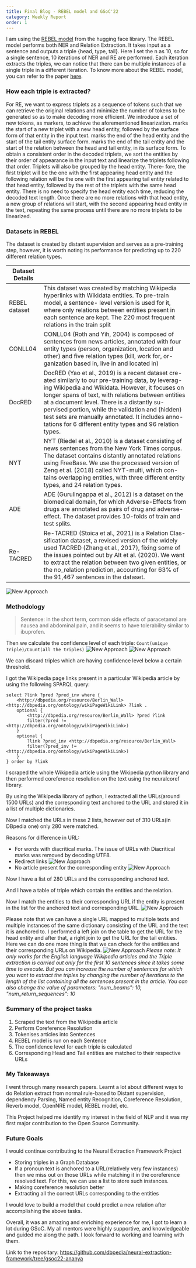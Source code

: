 ```yaml
---
title: Final Blog - REBEL model and GSoC'22
category: Weekly Report
order: 1
---
```


I am using the [REBEL model](https://huggingface.co/Babelscape/rebel-large) from the hugging face library. The REBEL model performs both NER and Relation Extraction. It takes input as a sentence and outputs a triple {head, type, tail}.
Here I set the n as 10, so for a single sentence, 10 iterations of NER and RE are performed. Each iteration extracts the triples, we can notice that there can be multiple instances of a single triple in a different iteration. To know more about the REBEL model, you can refer to the paper [here](https://aclanthology.org/2021.findings-emnlp.204.pdf).

### How each triple is extracted?
For RE, we want to express triplets as a sequence of tokens such that we can retrieve the original relations and minimize the number of tokens to be generated so as to make decoding more efficient. We introduce a set of new tokens, as markers, to achieve the aforementioned linearization. <triplet> marks the start of a new triplet with a new head entity, followed by the surface form of that entity in the input text. <subj> marks the end of the head entity and the start of the tail entity surface form. <obj> marks the end of the tail entity and the start of the relation between the head and tail entity, in its surface form. To obtain a consistent order in the decoded triplets, we sort the entities by their order of appearance in the input text and linearize the triplets following that order. Triplets will also be grouped by the head entity. There- fore, the first triplet will be the one with the first appearing head entity and the following relation will be the one with the first appearing tail entity related to that head entity, followed by the rest of the triplets with the same head entity. There is no need to specify the head entity each time, reducing the decoded text length. Once there are no more relations with that head entity, a new group of relations will start, with the second appearing head entity in the text, repeating the same process until there are no more triplets to be linearized. 

### Datasets in REBEL
The dataset is created by distant supervision and serves as a pre-training step, however, it is worth noting its performance for predicting up to 220 different relation types.

|   Dataset Details     | |
|-------------|-------------|
| REBEL dataset|   This dataset was created by matching Wikipedia hyperlinks with Wikidata entities. To pre-train model, a sentence- level version is used for it, where only relations between entities present in each sentence are kept. The 220 most frequent relations in the train split|
| CONLL04 | CONLL04 (Roth and Yih, 2004) is composed of sentences from news articles, annotated with four entity types (person, organization, location and other) and five relation types (kill, work for, or- ganization based in, live in and located in) |
| DocRED | DocRED (Yao et al., 2019) is a recent dataset cre- ated similarly to our pre-training data, by leverag- ing Wikipedia and Wikidata. However, it focuses on longer spans of text, with relations between entities at a document level. There is a distantly su- pervised portion, while the validation and (hidden) test sets are manually annotated. It includes anno- tations for 6 different entity types and 96 relation types. |
| NYT | NYT (Riedel et al., 2010) is a dataset consisting of news sentences from the New York Times corpus. The dataset contains distantly annotated relations using FreeBase. We use the processed version of Zeng et al. (2018) called NYT-multi, which con- tains overlapping entities, with three different entity types, and 24 relation types. |
| ADE | ADE (Gurulingappa et al., 2012) is a dataset on the biomedical domain, for which Adverse-Effects from drugs are annotated as pairs of drug and adverse-effect. The dataset provides 10-folds of train and test splits. |
| Re-TACRED | Re-TACRED (Stoica et al., 2021) is a Relation Clas- sification dataset, a revised version of the widely used TACRED (Zhang et al., 2017), fixing some of the issues pointed out by Alt et al. (2020). We want to extract the relation between two given entities, or the no_relation prediction, accounting for 63% of the 91,467 sentences in the dataset.|
![New Approach](https://ananyaiitbhilai.github.io/DBpedia_GSoC2022_Neural_Extraction_Framework/images/accuracyondiffdatasets.png)


### Methodology
> Sentence: in the short term, common side effects of paracetamol are nausea and abdominal pain, and it seems to have tolerability similar to ibuprofen.

Then we calculate the confidence level of each triple:
`Count(unique Triple)/Count(all the triples)`
![New Approach](https://ananyaiitbhilai.github.io/DBpedia_GSoC2022_Neural_Extraction_Framework/images/confidenceLevel.png)
![New Approach](https://ananyaiitbhilai.github.io/DBpedia_GSoC2022_Neural_Extraction_Framework/images/tabledf.png)


We can discard triples which are having confidence level below a certain threshold. 

I got the Wikipedia page links present in a particular Wikipedia article by using the following SPARQL query:
```
select ?link ?pred ?pred_inv where {
    <http://dbpedia.org/resource/Berlin_Wall> <http://dbpedia.org/ontology/wikiPageWikiLink> ?link .
    optional {
        <http://dbpedia.org/resource/Berlin_Wall> ?pred ?link
        filter(?pred != <http://dbpedia.org/ontology/wikiPageWikiLink>)
    }
    optional {
        ?link ?pred_inv <http://dbpedia.org/resource/Berlin_Wall>
        filter(?pred_inv != <http://dbpedia.org/ontology/wikiPageWikiLink>)
    }
} order by ?link
```

I scraped the whole Wikipedia article using the Wikipedia python library and then performed coreference resolution on the text using the neuralcoref library.

By using the Wikipedia library of python, I extracted all the URLs(around 1500 URLs) and the corresponding text anchored to the URL and stored it in a list of multiple dictionaries. 

Now I matched the URLs in these 2 lists, however out of 310 URLs(in DBpedia one) only 280 were matched. 

Reasons for difference in URL:
- For words with diacritical marks. The issue of URLs with Diacritical marks was removed by decoding UTF8.
- Redirect links
![New Approach](https://ananyaiitbhilai.github.io/DBpedia_GSoC2022_Neural_Extraction_Framework/images/uk.png)
- No article present for the corresponding entity
![New Approach](https://ananyaiitbhilai.github.io/DBpedia_GSoC2022_Neural_Extraction_Framework/images/antonia.png)

Now I have a list of 280 URLs and the corresponding anchored text. 

And I have a table of triple which contain the entities and the relation.

Now I match the entities to their corresponding URL if the entity is present in the list for the anchored text and corresponding URL.
![New Approach](https://ananyaiitbhilai.github.io/DBpedia_GSoC2022_Neural_Extraction_Framework/images/finaldftable.png)


Please note that we can have a single URL mapped to multiple texts and multiple instances of the same dictionary consisting of the URL and the text it is anchored to. I performed a left join on the table to get the URL for the head entity and after that, a right join to get the URL for the tail entities. Here we can do one more thing is that we can check for the entities and their corresponding URLs on Wikipedia.
![New Approach](https://ananyaiitbhilai.github.io/DBpedia_GSoC2022_Neural_Extraction_Framework/images/multipletextwithlinks.png)
*Please note: It only works for the English language Wikipedia articles and the Triple extraction is carried out only for the first 10 sentences since it takes some time to execute. But you can increase the number of sentences for which you want to extract the triples by changing the number of iterations to the length of the list containing all the sentences present in the article. You can also change the value of parameters:  "num_beams": 10,
    "num_return_sequences": 10*

### Summary of the project tasks
1. Scraped the text from the Wikipedia article
2. Perform Coreference Resolution
3. Tokenises articles into Sentences
4. REBEL model is run on each Sentence
5. The confidence level for each triple is calculated
6. Corresponding Head and Tail entities are matched to their respective URLs


### My Takeaways
I went through many research papers. Learnt a lot about different ways to do Relation extract from normal rule-based to Distant supervision, dependency Parsing, Named entity Recognition, Coreference Resolution, Reverb model, OpenNRE model, REBEL model, etc.

This Project helped me identify my interest in the field of NLP and it was my first major contribution to the Open Source Community.

### Future Goals
I would continue contributing to the Neural Extraction Framework Project
- Storing triples in a Graph Database
- If a pronoun text is anchored to a URL(relatively very few instances) then we miss out on those URLs while matching it in the coreference resolved text.  For this, we can use a list to store such instances.
- Making coreference resolution better
- Extracting all the correct URLs corresponding to the entities

I would love to build a model that could predict a new relation after accomplishing the above tasks.

Overall, it was an amazing and enriching experience for me, I got to learn a lot during GSoC. My all mentors were highly supportive, and knowledgeable and guided me along the path. I look forward to working and learning with them.

Link to the repositary: https://github.com/dbpedia/neural-extraction-framework/tree/gsoc22-ananya